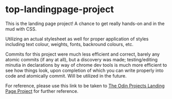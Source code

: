 # top-landingpage-project

This is the landing page project! A chance to get really hands-on and in the mud with CSS.

Utilizing an actual stylesheet as well for proper application of styles including text colour, weights, fonts, backround colours, etc.

Commits for this project were much less efficient and correct, barely any atomic commits (if any at all), but a discovery was made; testing/editing minutia in declarations by way of chrome dev tools is much more efficient to see how things look, upon completion of which you can write properly into code and atomically commit. Will be utilized in the future.

For reference, please use this link to be taken to <a href="https://www.theodinproject.com/lessons/foundations-landing-page" target="_blank" rel="noopener noreferrer">The Odin Projects Landing Page Project</a> for further reference.
